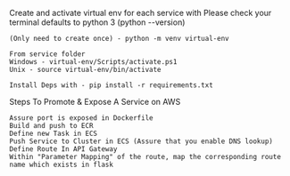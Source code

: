 Create and activate virtual env for each service with
Please check your terminal defaults to python 3 (python --version)

```
(Only need to create once) - python -m venv virtual-env

From service folder
Windows - virtual-env/Scripts/activate.ps1
Unix - source virtual-env/bin/activate

Install Deps with - pip install -r requirements.txt
``` 


Steps To Promote & Expose A Service on AWS

```
Assure port is exposed in Dockerfile
Build and push to ECR
Define new Task in ECS
Push Service to Cluster in ECS (Assure that you enable DNS lookup)
Define Route In API Gateway
Within "Parameter Mapping" of the route, map the corresponding route name which exists in flask
```

